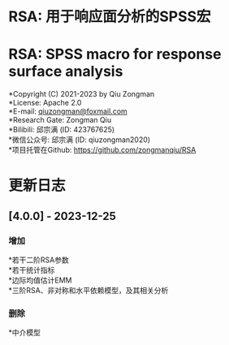 # RSA: 用于响应面分析的SPSS宏    
# RSA: SPSS macro for response surface analysis    
*Copyright (C) 2021-2023 by Qiu Zongman    
*License: Apache 2.0    
*E-mail: qiuzongman@foxmail.com    
*Research Gate: Zongman Qiu    
*Bilibili: 邱宗满 (ID: 423767625)    
*微信公众号: 邱宗满 (ID: qiuzongman2020)    
*项目托管在Github: https://github.com/zongmanqiu/RSA    
    
# 更新日志    
## [4.0.0] - 2023-12-25    
### 增加    
*若干二阶RSA参数    
*若干统计指标    
*边际均值估计EMM    
*三阶RSA、非对称和水平依赖模型，及其相关分析    
### 删除    
*中介模型    
